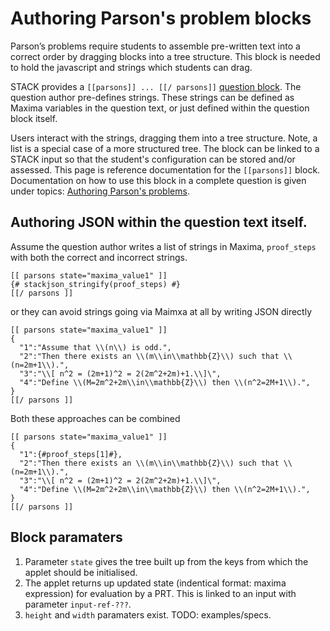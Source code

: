 # Authoring Parson's problem blocks

Parson’s problems require students to assemble pre-written text into a correct order by dragging blocks into a tree structure.  This block is needed to hold the javascript and strings which students can drag.

STACK provides a `[[parsons]] ... [[/ parsons]]` [question block](Question_blocks/index.md).  The question author pre-defines strings.  These strings can be defined as Maxima variables in the question text, or just defined within the question block itself.

Users interact with the strings, dragging them into a tree structure.  Note, a list is a special case of a more structured tree.  The block can be linked to a STACK input so that the student's configuration can be stored and/or assessed.  This page is reference documentation for the `[[parsons]]` block.  Documentation on how to use this block in a complete question is given under topics: [Authoring Parson's problems](../Topics/Parsons.md).

## Authoring JSON within the question text itself.

Assume the question author writes a list of strings in Maxima, `proof_steps` with both the correct and incorrect strings.

````
[[ parsons state="maxima_value1" ]]
{# stackjson_stringify(proof_steps) #}
[[/ parsons ]]
````

or they can avoid strings going via Maimxa at all by writing JSON directly

````
[[ parsons state="maxima_value1" ]]
{ 
  "1":"Assume that \\(n\\) is odd.",
  "2":"Then there exists an \\(m\\in\\mathbb{Z}\\) such that \\(n=2m+1\\).",
  "3":"\\[ n^2 = (2m+1)^2 = 2(2m^2+2m)+1.\\]\",
  "4":"Define \\(M=2m^2+2m\\in\\mathbb{Z}\\) then \\(n^2=2M+1\\).",
}
[[/ parsons ]]
````

Both these approaches can be combined

````
[[ parsons state="maxima_value1" ]]
{ 
  "1":{#proof_steps[1]#},
  "2":"Then there exists an \\(m\\in\\mathbb{Z}\\) such that \\(n=2m+1\\).",
  "3":"\\[ n^2 = (2m+1)^2 = 2(2m^2+2m)+1.\\]\",
  "4":"Define \\(M=2m^2+2m\\in\\mathbb{Z}\\) then \\(n^2=2M+1\\).",
}
[[/ parsons ]]
````

## Block paramaters

1. Parameter `state` gives the tree built up from the keys from which the applet should be initialised.
2. The applet returns up updated state (indentical format: maxima expression) for evaluation by a PRT.  This is linked to an input with parameter `input-ref-???`.
3. `height` and `width` paramaters exist.  TODO: examples/specs.
